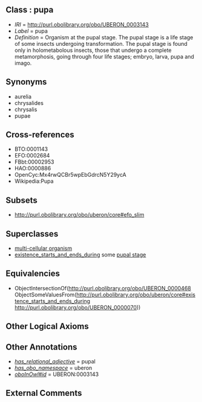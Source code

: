 
## Class : pupa

 * *IRI* = http://purl.obolibrary.org/obo/UBERON_0003143
 * *Label* = pupa
 * *Definition* = Organism at the pupal stage. The pupal stage is a life stage of some insects undergoing transformation. The pupal stage is found only in holometabolous insects, those that undergo a complete metamorphosis, going through four life stages; embryo, larva, pupa and imago.

## Synonyms

 * aurelia
 * chrysalides
 * chrysalis
 * pupae

## Cross-references

 * BTO:0001143
 * EFO:0002684
 * FBbt:00002953
 * HAO:0000886
 * OpenCyc:Mx4rwQCBr5wpEbGdrcN5Y29ycA
 * Wikipedia:Pupa

## Subsets

 * http://purl.obolibrary.org/obo/uberon/core#efo_slim

## Superclasses

 * [multi-cellular organism](../../UBERON/68/UBERON_0000468.md)
 * [existence_starts_and_ends_during](../../core#existence/ng/core#existence_starts_and_ends_during.md) some [pupal stage](../../UBERON/70/UBERON_0000070.md)

## Equivalencies

 * ObjectIntersectionOf(<http://purl.obolibrary.org/obo/UBERON_0000468> ObjectSomeValuesFrom(<http://purl.obolibrary.org/obo/uberon/core#existence_starts_and_ends_during> <http://purl.obolibrary.org/obo/UBERON_0000070>))

## Other Logical Axioms


## Other Annotations

 * *[has_relational_adjective](../../UBPROP/07/UBPROP_0000007.md)* = pupal
 * *[has_obo_namespace](../../ce/oboInOwl#hasOBONamespace.md)* = uberon
 * *[oboInOwl#id](../../id/oboInOwl#id.md)* = UBERON:0003143

## External Comments

